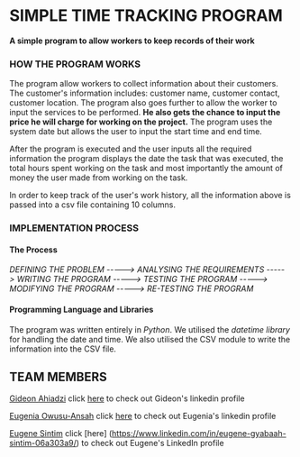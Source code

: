 # SIMPLE TIME TRACKING PROGRAM

**A simple program to allow workers to keep records of their work**

### HOW THE PROGRAM WORKS

The program allow workers to collect information about their customers.
The customer's information includes: customer name, customer contact, customer location.
The program also goes further to allow the worker to input the services to be performed.
**He also gets the chance to input the price he will charge for working on the project.**
The program uses the system date but allows the user to input the start time and end time.

After the program is executed and the user inputs all the required information the program displays the date the task that was executed, the total hours spent working on the task and most importantly the amount of money the user made from working on the task.

In order to keep track of the user's work history, all the information above is passed into a csv file containing 10 columns.


### IMPLEMENTATION PROCESS

#### The Process
_DEFINING THE PROBLEM -----> ANALYSING THE REQUIREMENTS -----> WRITING THE PROGRAM -----> TESTING THE PROGRAM -----> MODIFYING THE PROGRAM -----> RE-TESTING THE PROGRAM_

#### Programming Language and Libraries
The program was written entirely in *Python*. We utilised the *datetime library* for handling the date and time. We also utilised the CSV module to write the information into the CSV file.

## TEAM MEMBERS

[Gideon Ahiadzi](https://github.com/horlali)  click [here](https://www.linkedin.com/in/gideon-ahiadzi) to check out Gideon's linkedin profile

[Eugenia Owusu-Ansah](https://github.com/eugeniaowiredua) click [here](https://www.linkedin.com/in/eugenia-owusu-ansah-17950a160/) to check out Eugenia's linkedin profile

[Eugene Sintim](https://github.com/EUGENE-hue) click [here] (https://www.linkedin.com/in/eugene-gyabaah-sintim-06a303a9/) to check out Eugene's LinkedIn profile
